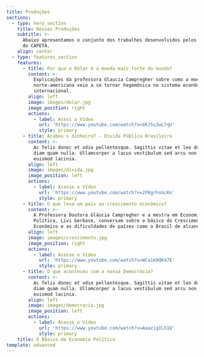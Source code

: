 ```yaml
---
title: Produções
sections:
  - type: hero_section
    title: Nossas Produções
    subtitle: >-
      Abaixo apresentamos o conjunto dos trabalhos desenvolvidos pelos membros
      do CAPETA.
    align: center
  - type: features_section
    features:
      - title: Por que o Dólar é a moeda mais forte do mundo?
        content: >-
          Explicações da professora Glaucia Campregher sobre como a moeda
          norte-americana veio a se tornar hegemônica no sistema econômico
          internacional.
        align: left
        image: images/dolar.jpg
        image_position: right
        actions:
          - label: Acess o Vídeo
            url: 'https://www.youtube.com/watch?v=XKJ5sZwL7qU'
            style: primary
      - title: Acabou o dinheiro? - Dívida Pública Brasileira
        content: >-
          Ac felis donec et odio pellentesque. Sagittis vitae et leo duis ut
          diam quam nulla. Ullamcorper a lacus vestibulum sed arcu non odio
          euismod lacinia.
        align: left
        image: images/divida.jpg
        image_position: left
        actions:
          - label: Acesse o Vídeo
            url: 'https://www.youtube.com/watch?v=2FRgrhsGcKo'
            style: primary
      - title: O que leva um país ao crescimento econômico?
        content: >-
          A Professora Doutora Gláucia Campregher e a mestra em Economia
          Política, Livi Gerbase, conversam sobre o básico do Crescimento
          Econômico e as dificuldades de países como o Brasil de alcançá-lo.
        align: left
        image: images/crescimento.jpg
        image_position: right
        actions:
          - label: Acesse o Vídeo
            url: 'https://www.youtube.com/watch?v=WCaim9QK47E'
            style: primary
      - title: O que aconteceu com a nossa Democracia?
        content: >-
          Ac felis donec et odio pellentesque. Sagittis vitae et leo duis ut
          diam quam nulla. Ullamcorper a lacus vestibulum sed arcu non odio
          euismod lacinia.
        align: left
        image: images/democracia.jpg
        image_position: left
        actions:
          - label: Acesse o Vídeo
            url: 'https://www.youtube.com/watch?v=AaazigILX1Q'
            style: primary
    title: O Básico da Economia Política
template: advanced
---
```

